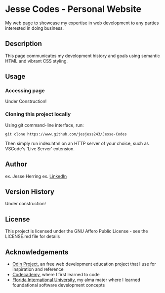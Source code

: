 # Jesse Codes - Personal Website

My web page to showcase my expertise in web development to any parties interested in doing business.

## Description

This page communicates my development history and goals using semantic HTML and vibrant CSS styling.

## Usage

### Accessing page

Under Construction! 

### Cloning this project locally

Using git command-line interface, run:
```
git clone https://www.github.com/jesjess243/Jesse-Codes
```
Then simply run index.html on an HTTP server of your choice, such as VSCode's 'Live Server' extension. 

## Author

ex. Jesse Herring
ex. [LinkedIn](https://linkedin.com/in/jessedherring)

## Version History

Under construction! 

## License

This project is licensed under the GNU Affero Public License - see the LICENSE.md file for details

## Acknowledgements

* [Odin Project](https://theodinproject.com), an free web development education project that I use for inspiration and reference
* [Codecademy](https://codecademy.com), where I first learned to code 
* [Florida International University](https://fiu.edu), my alma mater where I learned foundational software development concepts
